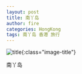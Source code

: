 ```yaml
---
layout: post
title: 南丫岛
author: fire
categories: HongKong 
tags: 南丫岛 香港 旅行
---
```


![title](https://image.sideproject.cn/titlex/titlex_017.jpg){:class="image-title"}

南丫岛
